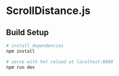 # ScrollDistance.js

## Build Setup

``` bash
# install dependencies
npm install

# serve with hot reload at localhost:8080
npm run dev
```

